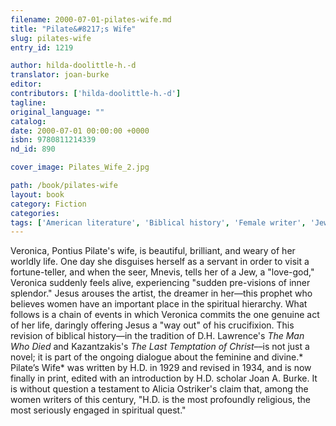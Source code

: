 ```yaml
---
filename: 2000-07-01-pilates-wife.md
title: "Pilate&#8217;s Wife"
slug: pilates-wife
entry_id: 1219

author: hilda-doolittle-h.-d
translator: joan-burke
editor: 
contributors: ['hilda-doolittle-h.-d']
tagline: 
original_language: ""
catalog: 
date: 2000-07-01 00:00:00 +0000 
isbn: 9780811214339
nd_id: 890

cover_image: Pilates_Wife_2.jpg

path: /book/pilates-wife
layout: book
category: Fiction
categories: 
tags: ['American literature', 'Biblical history', 'Female writer', 'Jewish Culture', 'Religious literature', 'Spiritual', 'Womanhood']
---
```

Veronica, Pontius Pilate's wife, is beautiful, brilliant, and weary of her worldly life. One day she disguises herself as a servant in order to visit a fortune-teller, and when the seer, Mnevis, tells her of a Jew, a "love-god," Veronica suddenly feels alive, experiencing "sudden pre-visions of inner splendor." Jesus arouses the artist, the dreamer in her––this prophet who believes women have an important place in the spiritual hierarchy. What follows is a chain of events in which Veronica commits the one genuine act of her life, daringly offering Jesus a "way out" of his crucifixion. This revision of biblical history––in the tradition of D.H. Lawrence's *The Man Who Died* and Kazantzakis's *The Last Temptation of Christ*––is not just a novel; it is part of the ongoing dialogue about the feminine and divine.* Pilate’s Wife* was written by H.D. in 1929 and revised in 1934, and is now finally in print, edited with an introduction by H.D. scholar Joan A. Burke. It is without question a testament to Alicia Ostriker's claim that, among the women writers of this century, "H.D. is the most profoundly religious, the most seriously engaged in spiritual quest."





